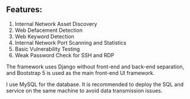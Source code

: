 ## Features:
1. Internal Network Asset Discovery
2. Web Defacement Detection
3. Web Keyword Detection
4. Internal Network Port Scanning and Statistics
5. Basic Vulnerability Testing
6. Weak Password Check for SSH and RDP

The framework uses Django without front-end and back-end separation, and Bootstrap 5 is used as the main front-end UI framework.

I use MySQL for the database. It is recommended to deploy the SQL and service on the same machine to avoid data transmission issues.

